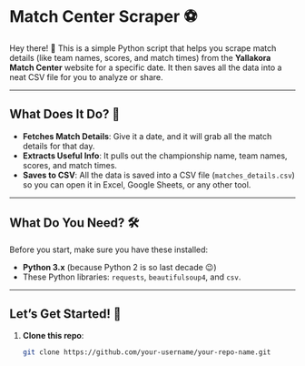 # Match Center Scraper ⚽

Hey there! 👋 This is a simple Python script that helps you scrape match details (like team names, scores, and match times) from the **Yallakora Match Center** website for a specific date. It then saves all the data into a neat CSV file for you to analyze or share.

---

## What Does It Do? 🤔

- **Fetches Match Details**: Give it a date, and it will grab all the match details for that day.
- **Extracts Useful Info**: It pulls out the championship name, team names, scores, and match times.
- **Saves to CSV**: All the data is saved into a CSV file (`matches_details.csv`) so you can open it in Excel, Google Sheets, or any other tool.

---

## What Do You Need? 🛠️

Before you start, make sure you have these installed:
- **Python 3.x** (because Python 2 is so last decade 😉)
- These Python libraries: `requests`, `beautifulsoup4`, and `csv`.

---

## Let’s Get Started! 🚀

1. **Clone this repo**:
   ```bash
   git clone https://github.com/your-username/your-repo-name.git

